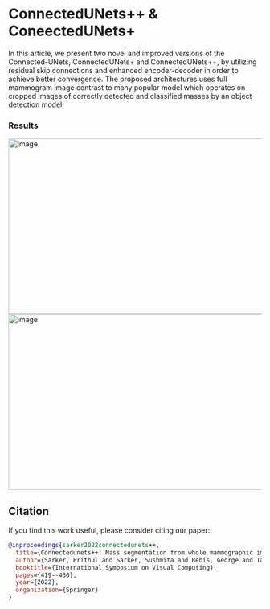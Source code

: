 # ConnectedUNets++ & ConeectedUNets+

In this article, we present two novel and improved versions of the Connected-UNets, ConnectedUNets+ and ConnectedUNets++, by utilizing residual skip connections and enhanced encoder-decoder in order 
to achieve better convergence. The proposed architectures uses full mammogram image contrast to many popular model which operates on cropped images of correctly detected and classified masses by an 
object detection model.

### Results
<img src="https://github.com/user-attachments/assets/d2536dfd-9678-4b9b-9e3b-f81736015071" alt="image" width="600" height="350" />


<img src="https://github.com/user-attachments/assets/bacc8b44-f221-49e6-a108-f0687cd07d2a" alt="image" width="700" height="350" />




## Citation

If you find this work useful, please consider citing our paper:

```bibtex
@inproceedings{sarker2022connectedunets++,
  title={Connectedunets++: Mass segmentation from whole mammographic images},
  author={Sarker, Prithul and Sarker, Sushmita and Bebis, George and Tavakkoli, Alireza},
  booktitle={International Symposium on Visual Computing},
  pages={419--430},
  year={2022},
  organization={Springer}
}
